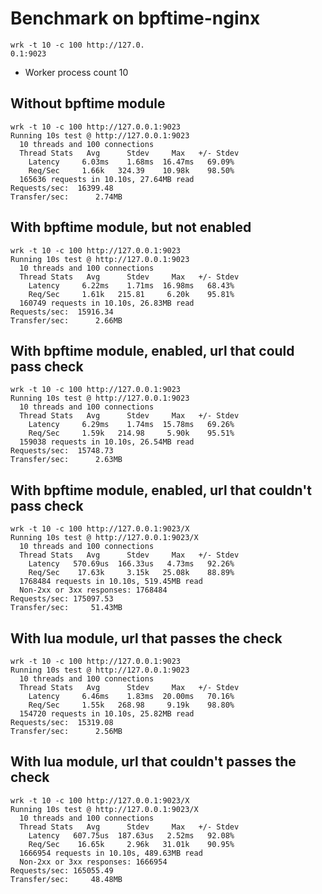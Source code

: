 # Benchmark on bpftime-nginx

```
wrk -t 10 -c 100 http://127.0.
0.1:9023
```

- Worker process count 10
## Without bpftime module

```console
wrk -t 10 -c 100 http://127.0.0.1:9023
Running 10s test @ http://127.0.0.1:9023
  10 threads and 100 connections
  Thread Stats   Avg      Stdev     Max   +/- Stdev
    Latency     6.03ms    1.68ms  16.47ms   69.09%
    Req/Sec     1.66k   324.39    10.98k    98.50%
  165636 requests in 10.10s, 27.64MB read
Requests/sec:  16399.48
Transfer/sec:      2.74MB
```

## With bpftime module, but not enabled
```console
wrk -t 10 -c 100 http://127.0.0.1:9023
Running 10s test @ http://127.0.0.1:9023
  10 threads and 100 connections
  Thread Stats   Avg      Stdev     Max   +/- Stdev
    Latency     6.22ms    1.71ms  16.98ms   68.43%
    Req/Sec     1.61k   215.81     6.20k    95.81%
  160749 requests in 10.10s, 26.83MB read
Requests/sec:  15916.34
Transfer/sec:      2.66MB
```

## With bpftime module, enabled, url that could pass check
```console
wrk -t 10 -c 100 http://127.0.0.1:9023
Running 10s test @ http://127.0.0.1:9023
  10 threads and 100 connections
  Thread Stats   Avg      Stdev     Max   +/- Stdev
    Latency     6.29ms    1.74ms  15.78ms   69.26%
    Req/Sec     1.59k   214.98     5.90k    95.51%
  159038 requests in 10.10s, 26.54MB read
Requests/sec:  15748.73
Transfer/sec:      2.63MB
```

## With bpftime module, enabled, url that couldn't pass check
```console
wrk -t 10 -c 100 http://127.0.0.1:9023/X
Running 10s test @ http://127.0.0.1:9023/X
  10 threads and 100 connections
  Thread Stats   Avg      Stdev     Max   +/- Stdev
    Latency   570.69us  166.33us   4.73ms   92.26%
    Req/Sec    17.63k     3.15k   25.08k    88.89%
  1768484 requests in 10.10s, 519.45MB read
  Non-2xx or 3xx responses: 1768484
Requests/sec: 175097.53
Transfer/sec:     51.43MB
```

## With lua module, url that passes the check
```console
wrk -t 10 -c 100 http://127.0.0.1:9023
Running 10s test @ http://127.0.0.1:9023
  10 threads and 100 connections
  Thread Stats   Avg      Stdev     Max   +/- Stdev
    Latency     6.46ms    1.83ms  20.00ms   70.16%
    Req/Sec     1.55k   268.98     9.19k    98.80%
  154720 requests in 10.10s, 25.82MB read
Requests/sec:  15319.08
Transfer/sec:      2.56MB
```

## With lua module, url that couldn't passes the check
```console
wrk -t 10 -c 100 http://127.0.0.1:9023/X
Running 10s test @ http://127.0.0.1:9023/X
  10 threads and 100 connections
  Thread Stats   Avg      Stdev     Max   +/- Stdev
    Latency   607.75us  187.63us   2.52ms   92.08%
    Req/Sec    16.65k     2.96k   31.01k    90.95%
  1666954 requests in 10.10s, 489.63MB read
  Non-2xx or 3xx responses: 1666954
Requests/sec: 165055.49
Transfer/sec:     48.48MB
```
